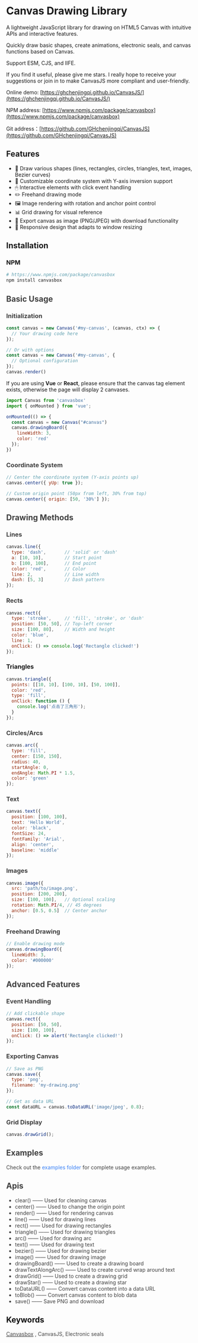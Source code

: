 # Canvas Drawing Library

A lightweight JavaScript library for drawing on HTML5 Canvas with intuitive APIs and interactive features.

Quickly draw basic shapes, create animations, electronic seals, and canvas functions based on Canvas.

Support ESM, CJS, and IIFE.

If you find it useful, please give me stars. I really hope to receive your suggestions or join in to make CanvasJS more compliant and user-friendly.

Online demo: [https://ghchenjingqi.github.io/CanvasJS/](https://ghchenjingqi.github.io/CanvasJS/)

NPM address: [https://www.npmjs.com/package/canvasbox](https://www.npmjs.com/package/canvasbox)

Git address：[https://github.com/GHchenjingqi/CanvasJS](https://github.com/GHchenjingqi/CanvasJS)

## Features

+ 🎨 Draw various shapes (lines, rectangles, circles, triangles, text, images, Bezier curves)
+ 📏 Customizable coordinate system with Y-axis inversion support
+ 🖱 Interactive elements with click event handling
+ ✏️ Freehand drawing mode
+ 🖼 Image rendering with rotation and anchor point control
+ 📊 Grid drawing for visual reference
+ 💾 Export canvas as image (PNG/JPEG) with download functionality
+ 🔄 Responsive design that adapts to window resizing

## Installation

### NPM

```bash
# https://www.npmjs.com/package/canvasbox
npm install canvasbox
```

## <font style="color:rgb(64, 64, 64);">Basic Usage</font>

### <font style="color:rgb(64, 64, 64);">Initialization</font>

```javascript
const canvas = new Canvas('#my-canvas', (canvas, ctx) => {
  // Your drawing code here
});

// Or with options
const canvas = new Canvas('#my-canvas', {
  // Optional configuration
});
canvas.render()
```

If you are using **Vue** or **React**, please ensure that the canvas tag element exists, otherwise the page will display 2 canvases.

```javascript
import Canvas from 'canvasbox'
import { onMounted } from 'vue';

onMounted(() => {
  const canvas = new Canvas("#canvas")
  canvas.drawingBoard({
    lineWidth: 3,
    color: 'red'
  });
})
```

### <font style="color:rgb(64, 64, 64);">Coordinate System</font>

```javascript
// Center the coordinate system (Y-axis points up)
canvas.center({ yUp: true });

// Custom origin point (50px from left, 30% from top)
canvas.center({ origin: [50, '30%'] });
```

## <font style="color:rgb(64, 64, 64);">Drawing Methods</font>

### <font style="color:rgb(64, 64, 64);">Lines</font>

```javascript
canvas.line({
  type: 'dash',       // 'solid' or 'dash'
  a: [10, 10],        // Start point
  b: [100, 100],      // End point
  color: 'red',       // Color
  line: 2,            // Line width
  dash: [5, 3]        // Dash pattern
});
```

### <font style="color:rgb(64, 64, 64);">Rects</font>

```javascript
canvas.rect({
  type: 'stroke',     // 'fill', 'stroke', or 'dash'
  position: [50, 50], // Top-left corner
  size: [100, 80],    // Width and height
  color: 'blue',
  line: 1,
  onClick: () => console.log('Rectangle clicked!')
});
```

### Triangles

```javascript
canvas.triangle({
  points: [[10, 10], [100, 10], [50, 100]],
  color: 'red',
  type: 'fill',
  onClick: function () {
    console.log('点击了三角形');
  }
});
```

### <font style="color:rgb(64, 64, 64);">Circles/Arcs</font><font style="color:rgb(73, 73, 73);background-color:rgb(250, 250, 250);"></font>

```javascript
canvas.arc({
  type: 'fill',
  center: [150, 150],
  radius: 40,
  startAngle: 0,
  endAngle: Math.PI * 1.5,
  color: 'green'
});
```

### <font style="color:rgb(64, 64, 64);">Text</font>

```javascript
canvas.text({
  position: [100, 100],
  text: 'Hello World',
  color: 'black',
  fontSize: 24,
  fontFamily: 'Arial',
  align: 'center',
  baseline: 'middle'
});
```

### <font style="color:rgb(64, 64, 64);">Images</font>

```javascript
canvas.image({
  src: 'path/to/image.png',
  position: [200, 200],
  size: [100, 100],   // Optional scaling
  rotation: Math.PI/4, // 45 degrees
  anchor: [0.5, 0.5]  // Center anchor
});
```

### <font style="color:rgb(64, 64, 64);">Freehand Drawing</font><font style="color:rgb(73, 73, 73);background-color:rgb(250, 250, 250);"></font>

```javascript
// Enable drawing mode
canvas.drawingBoard({
  lineWidth: 3,
  color: '#000000'
});
```

## <font style="color:rgb(64, 64, 64);">Advanced Features</font>

### <font style="color:rgb(64, 64, 64);">Event Handling</font><font style="color:rgb(73, 73, 73);background-color:rgb(250, 250, 250);"></font>

```javascript
// Add clickable shape
canvas.rect({
  position: [50, 50],
  size: [100, 100],
  onClick: () => alert('Rectangle clicked!')
});
```

### <font style="color:rgb(64, 64, 64);">Exporting Canvas</font>

```javascript
// Save as PNG
canvas.save({
  type: 'png',
  filename: 'my-drawing.png'
});

// Get as data URL
const dataURL = canvas.toDataURL('image/jpeg', 0.8);
```

### <font style="color:rgb(64, 64, 64);">Grid Display</font>

```javascript
canvas.drawGrid();
```

## <font style="color:rgb(64, 64, 64);">Examples</font>

<font style="color:rgb(64, 64, 64);">Check out the </font><font style="color:rgb(59, 130, 246);">examples folder</font><font style="color:rgb(64, 64, 64);"> for complete usage examples.

## Apis

- clear()                  —— Used for cleaning canvas
- center()                —— Used to change the origin point
- render()               —— Used for rendering canvas
- line()                    —— Used for drawing lines
- rect()                    —— Used for drawing rectangles
- triangle()              —— Used for drawing triangles
- arc()                     —— Used for drawing arc
- text()                    —— Used for drawing text
- bezier()                —— Used for drawing bezier
- image()                —— Used for drawing image
- drawingBoard()   —— Used to create a drawing board
- drawTextAlongArc() —— Used to create curved wrap around text
- drawGrid()           —— Used to create a drawing grid
- drawStar()            —— Used to create a drawing star
- toDataURL()         —— Convert canvas content into a data URL
- toBlob()                —— Convert canvas content to blob data
- save()                    —— Save PNG and download

## <font style="color:rgb(17, 17, 17);">Keywords</font>

[<font style="color:rgb(73, 73, 73);background-color:rgb(250, 250, 250);">Canvasbox</font>](https://www.npmjs.com/search?q=keywords:canvasbox)<font style="color:rgb(73, 73, 73);background-color:rgb(250, 250, 250);"> , CanvasJS, Electronic seals
</font>

<font style="color:rgb(73, 73, 73);background-color:rgb(250, 250, 250);"></font>
